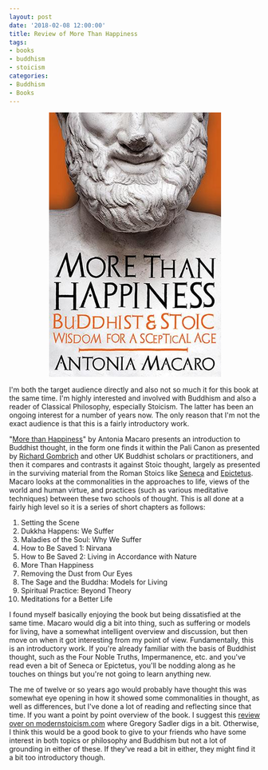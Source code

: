 ```yaml
--- 
layout: post
date: '2018-02-08 12:00:00'
title: Review of More Than Happiness
tags: 
- books
- buddhism
- stoicism
categories:
- Buddhism
- Books
---
```

<p style="text-align:center"><img src="/images/more-than-happiness.jpg" width="345" height="529"></p>

I'm both the target audience directly and also not so much it for this book at the same time. I'm highly interested and involved with Buddhism and also a reader of Classical Philosophy, especially Stoicism. The latter has been an ongoing interest for a number of years now. The only reason that I'm not the exact audience is that this is a fairly introductory work. 

"[More than Happiness](https://www.amazon.com/More-Than-Happiness-Buddhist-Sceptical-ebook/dp/B076PMG5JB/)" by Antonia Macaro presents an introduction to Buddhist thought, in the form one finds it within the Pali Canon as presented by [Richard Gombrich](https://en.wikipedia.org/wiki/Richard_Gombrich) and other UK Buddhist scholars or practitioners, and then it compares and contrasts it against Stoic thought, largely as presented in the surviving material from the Roman Stoics like [Seneca](https://en.wikipedia.org/wiki/Seneca_the_Younger) and [Epictetus](https://en.wikipedia.org/wiki/Epictetus). Macaro looks at the commonalities in the approaches to life, views of the world and human virtue, and practices (such as various meditative techniques) between these two schools of thought. This is all done at a fairly high level so it is a series of short chapters as follows:

1. Setting the Scene
2. Dukkha Happens: We Suffer
3. Maladies of the Soul: Why We Suffer
4. How to Be Saved 1: Nirvana
5. How to Be Saved 2: Living in Accordance with Nature
6. More Than Happiness
7. Removing the Dust from Our Eyes
8. The Sage and the Buddha: Models for Living
9. Spiritual Practice: Beyond Theory
10. Meditations for a Better Life

I found myself basically enjoying the book but being dissatisfied at the same time. Macaro would dig a bit into thing, such as suffering or models for living, have a somewhat intelligent overview and discussion, but then move on when it got interesting from my point of view. Fundamentally, this is an introductory work. If you're already familiar with the basis of Buddhist thought, such as the Four Noble Truths, Impermanence, etc. and you've read even a bit of Seneca or Epictetus, you'll be nodding along as he touches on things but you're not going to learn anything new. 

The me of twelve or so years ago would probably have thought this was somewhat eye opening in how it showed some commonalities in thought, as well as differences, but I've done a lot of reading and reflecting since that time. If you want a point by point overview of the book. I suggest this [review over on modernstoicism.com](http://modernstoicism.com/buddhist-and-stoic-wisdom-by-antonia-macaro/) where Gregory Sadler digs in a bit. Otherwise, I think this would be a good book to give to your friends who have some interest in both topics or philosophy and Buddhism but not a lot of grounding in either of these. If they've read a bit in either, they might find it a bit too introductory though.